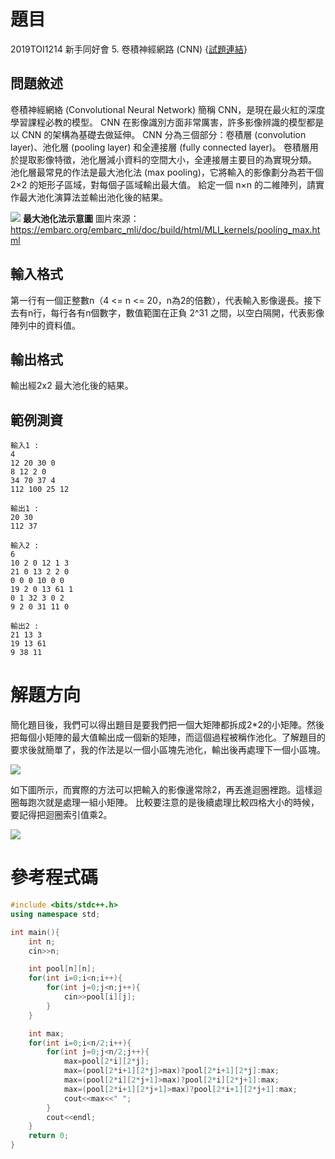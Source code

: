 

# 題目
2019TOI1214 新手同好會 5. 卷積神經網路 (CNN)  {[試題連結](https://toi-reg.csie.ntnu.edu.tw/wp-content/uploads/question/201912-onsite/5-CNN.pdf)}

## 問題敘述
卷積神經網絡 (Convolutional Neural Network) 簡稱 CNN，是現在最火紅的深度學習課程必教的模型。
CNN 在影像識別方面非常厲害，許多影像辨識的模型都是以 CNN 的架構為基礎去做延伸。
CNN 分為三個部分：卷積層 (convolution layer)、池化層 (pooling layer) 和全連接層 (fully connected layer)。
卷積層用於提取影像特徵，池化層減小資料的空間大小，全連接層主要目的為實現分類。
池化層最常見的作法是最大池化法 (max pooling)，它將輸入的影像劃分為若干個 2×2 的矩形子區域，對每個子區域輸出最大值。
給定一個 n×n 的二維陣列，請實作最大池化演算法並輸出池化後的結果。

![](https://zerojudge.tw/ShowImage?id=1442)
**最大池化法示意圖**
圖片來源：https://embarc.org/embarc_mli/doc/build/html/MLI_kernels/pooling_max.html

## 輸入格式
第一行有一個正整數n（4 <= n <= 20，n為2的倍數），代表輸入影像邊長。接下去有n行，每行各有n個數字，數值範圍在正負 2^31 之間，以空白隔開，代表影像陣列中的資料值。

## 輸出格式
輸出經2x2 最大池化後的結果。

## 範例測資
```text
輸入1 :
4
12 20 30 0
8 12 2 0
34 70 37 4
112 100 25 12

輸出1 :
20 30
112 37

輸入2 :
6 
10 2 0 12 1 3
21 0 13 2 2 0
0 0 0 10 0 0
19 2 0 13 61 1
0 1 32 3 0 2
9 2 0 31 11 0

輸出2 :
21 13 3
19 13 61
9 38 11
```

# 解題方向
簡化題目後，我們可以得出題目是要我們把一個大矩陣都拆成2*2的小矩陣。然後把每個小矩陣的最大值輸出成一個新的矩陣，而這個過程被稱作池化。了解題目的要求後就簡單了，我的作法是以一個小區塊先池化，輸出後再處理下一個小區塊。

![](https://i.imgur.com/YCcYikU.png)

如下圖所示，而實際的方法可以把輸入的影像邊常除2，再丟進迴圈裡跑。這樣迴圈每跑次就是處理一組小矩陣。
比較要注意的是後續處理比較四格大小的時候，要記得把迴圈索引值乘2。

![](https://i.imgur.com/zXaq4ZH.png)

# 參考程式碼
```cpp
#include <bits/stdc++.h>
using namespace std;

int main(){
    int n;
    cin>>n;

    int pool[n][n];
    for(int i=0;i<n;i++){
        for(int j=0;j<n;j++){
            cin>>pool[i][j];
        }
    }

    int max;
    for(int i=0;i<n/2;i++){
        for(int j=0;j<n/2;j++){
            max=pool[2*i][2*j];
            max=(pool[2*i+1][2*j]>max)?pool[2*i+1][2*j]:max;
            max=(pool[2*i][2*j+1]>max)?pool[2*i][2*j+1]:max;
            max=(pool[2*i+1][2*j+1]>max)?pool[2*i+1][2*j+1]:max;
            cout<<max<<" ";
        }
        cout<<endl;
    }
    return 0;
}
```
